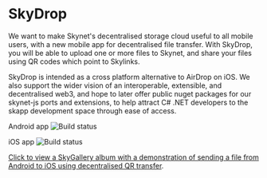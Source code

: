 # SkyDrop

We want to make Skynet's decentralised storage cloud useful to all mobile users, with a new mobile app for decentralised file transfer. With SkyDrop, you will be able to upload one or more files to Skynet, and share your files using QR codes which point to Skylinks.

SkyDrop is intended as a cross platform alternative to AirDrop on iOS. We also support the wider vision of an interoperable, extensible, and decentralised web3, and hope to later offer public nuget packages for our skynet-js ports and extensions, to help attract C# .NET developers to the skapp development space through ease of access.

Android app ![Build status](https://build.appcenter.ms/v0.1/apps/1cd210b4-00be-4c63-a322-2afc2db6b603/branches/main/badge)
  
iOS app ![Build status](https://build.appcenter.ms/v0.1/apps/7d69bbc9-723d-4bb1-b62f-4c2890c8ab45/branches/main/badge)

[Click to view a SkyGallery album with a demonstration of sending a file from Android to iOS using decentralised QR transfer](https://skygallery.hns.siasky.net/#/a/AAAk0Kqps6NnpZ8bTEnrFI_dpg57n0FwmdG0nyibZxqOhA).
